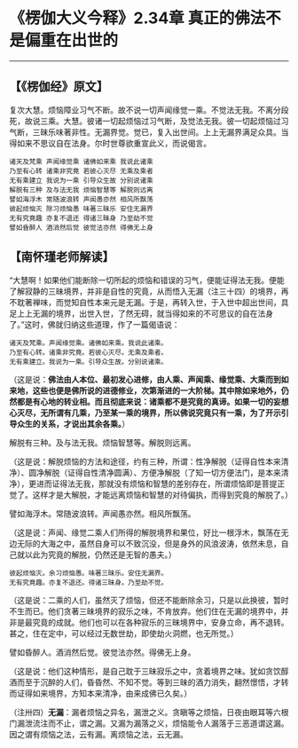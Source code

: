 # 《楞伽大义今释》2.34章 真正的佛法不是偏重在出世的

------

## 【《楞伽经》原文】

复次大慧。烦恼障业习气不断。故不说一切声闻缘觉一乘。不觉法无我。不离分段死，故说三乘。大慧。彼诸一切起烦恼过习气断，及觉法无我。彼一切起烦恼过习气断，三昧乐味著非性。无漏界觉。觉已，复入出世间。上上无漏界满足众具。当得如来不思议自在法身。尔时世尊欲重宣此义，而说偈言。

```
诸天及梵乘 声闻缘觉乘 诸佛如来乘 我说此诸乘
乃至有心转 诸乘非究竟 若彼心灭尽 无乘及乘者
无有乘建立 我说为一乘 引导众生故 分别说诸乘
解脱有三种 及与法无我 烦恼智慧等 解脱则远离
譬如海浮木 常随波浪转 声闻愚亦然 相风所飘荡
彼起烦恼灭 除习烦恼愚 味著三昧乐 安住无漏界
无有究竟趣 亦复不退还 得诸三昧身 乃至劫不觉
譬如昏醉人 酒消然后觉 彼觉法亦然 得佛无上身
```



## 【南怀瑾老师解读】

“大慧啊！如果他们能断除一切所起的烦恼和错误的习气，便能证得法无我。便能了解寂静的三昧境界，并非是自性的究竟，从而悟入无漏（注三十四）的境界，再不耽著禅味，而觉知自性本来元是无漏。于是，再转入世，于入世中超出世间，具足上上无漏的境界，出世入世，了然无碍，就当得如来的不可思议的自在法身了。”这时，佛就归纳这些道理，作了一篇偈语说：

```
诸天及梵乘。声闻缘觉乘。诸佛如来乘。我说此诸乘。
乃至有心转。诸乘非究竟。若彼心灭尽。无乘及乘者。
无有乘建立。我说为一乘。引导众生故。分别说诸乘。
```

（这是说：**佛法由人本位、最初发心进修，由人乘、声闻乘、缘觉乘、大乘而到如来地，这些也便是佛所说的进德修业，次第渐进的一大阶梯。**其中除如来地外，仍然都是有心地的转业相。而且彻底来说：诸乘都不是究竟的真谛。如果一切的妄想心灭尽，无所谓有几乘，乃至某一乘的境界，所以**佛说究竟只有一乘，为了开示引导众生的关系，才说出其余各乘。**）

解脱有三种。及与法无我。烦恼智慧等。解脱则远离。

（这是说：解脱烦恼的方法和途径，约有三种，所谓：性净解脱（证得自性本来清净）、圆净解脱（证得自性清净圆满）、方便净解脱（了知一切方便法门，是本来清净），更进而证得法无我，那就没有烦恼和智慧的差别存在，所谓烦恼即是菩提正觉了。这样才是大解脱，才能远离烦恼和智慧的对待偏执，而得到究竟的解脱了。）

譬如海浮木。常随波浪转。声闻愚亦然。相风所飘荡。

（这是说：声闻、缘觉二乘人们所得的解脱境界和果位，好比一根浮木，飘荡在无边无际的大海之中，虽然自身可以不致沉没，但是身外的风浪波涛，依然未息，自己就以此为究竟的解脱，仍然还是无智的愚夫。）

```
彼起烦恼灭。余习烦恼愚。味著三昧乐。安住无漏界。
无有究竟趣。亦复不退还。得诸三昧身。乃至劫不觉。
```

（这是说：二乘的人们，虽然灭了烦恼，但还不能断除余习，只是以此换彼，暂时不生而已。他们贪著三昧境界的寂乐之味，不肯放弃。他们住在无漏的境界中，并非是最究竟的成就。他们也可以在各种寂乐的三昧境界中，安身立命，再不退转。甚之，住在定中，可以经过无数世劫，即使劫火洞燃，也无所觉。）

譬如昏醉人。酒消然后觉。彼觉法亦然。得佛无上身。

（这是说：他们这种情形，是自己耽于三昧寂乐之中，贪着境界之味。犹如贪饮醇酒而至于沉醉的人们，昏昏然、不知不觉。等到三昧的酒力消失，翻然憬悟，才转而证得如来境界，方知本来清净，由来成佛已久矣。）

（注卅四）**无漏**：漏者烦恼之异名，漏泄之义。贪瞋等之烦恼，日夜由眼耳等六根门漏泄流注而不止，谓之漏。又漏为漏落之义，烦恼能令人漏落于三恶道谓这漏。因之谓有烦恼之法，云有漏。离烦恼之法，云无漏。

